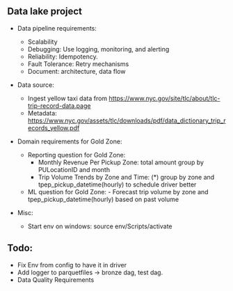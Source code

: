 ## Data lake project

- Data pipeline requirements:

  - Scalability
  - Debugging: Use logging, monitoring, and alerting
  - Reliability: Idempotency.
  - Fault Tolerance: Retry mechanisms
  - Document: architecture, data flow

- Data source:

  - Ingest yellow taxi data from https://www.nyc.gov/site/tlc/about/tlc-trip-record-data.page
  - Metadata: https://www.nyc.gov/assets/tlc/downloads/pdf/data_dictionary_trip_records_yellow.pdf

- Domain requirements for Gold Zone:

  - Reporting question for Gold Zone:
    - Monthly Revenue Per Pickup Zone: total amount group by PULocationID and month
    - Trip Volume Trends by Zone and Time: (\*) group by zone and tpep_pickup_datetime(hourly) to schedule driver better
  - ML question for Gold Zone: - Forecast trip volume by zone and tpep_pickup_datetime(hourly) based on past volume

- Misc:
  - Start env on windows: source env/Scripts/activate

## Todo:

- Fix Env from config to have it in driver
- Add logger to parquetfiles -> bronze dag, test dag.
- Data Quality Requirements
